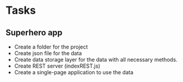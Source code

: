 # Tasks

## Superhero app

- Create a folder for the project
- Create json file for the data
- Create data storage layer for the data with all necessary methods.
- Create REST server (indexREST.js)
- Create a single-page application to use the data
